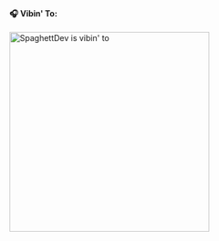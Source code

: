 #### 🎧 Vibin' To:
[<img src="https://novatorem2-theta.vercel.app/api/spotify?background_color=0d1117&border_color=000000" alt="SpaghettDev is vibin' to" width="350"/>][spotify]

[spotify]: https://open.spotify.com/user/j3oy5wv4z28ppiirfc7nmw1pf
